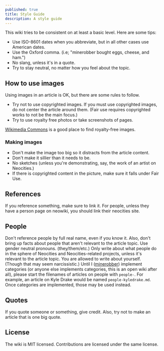 ```yaml
---
published: true
title: Style Guide
description: A style guide
---
```


This wiki tries to be consistent on at least a basic level. Here are some tips:

 - Use ISO-8601 dates when you abbreviate, but in all other cases use American dates.
 - Use the Oxford comma. (i.e; "minerobber bought eggs, cheese, and ham.")
 - No slang, unless it's in a quote.
 - Try to stay neutral, no matter how you feel about the topic.

## How to use images

Using images in an article is OK, but there are some rules to follow.

 - Try not to use copyrighted images. If you must use copyrighted images, do not center the article around them. (Fair use requires copyrighted works to not be the main focus.)
 - Try to use royalty free photos or take screenshots of pages.

[Wikimedia Commons](https://commons.wikimedia.org/wiki/Main_Page) is a good place to find royalty-free images.

### Making images

 - Don't make the image too big so it distracts from the article content.
 - Don't make it sillier than it needs to be.
 - No sketches (unless you're demonstrating, say, the work of an artist on Neocities.)
 - If there is copyrighted content in the picture, make sure it falls under Fair Use.

## References

If you reference something, make sure to link it.
For people, unless they have a person page on neowiki, you should link their neocities site.

## People

Don't reference people by full real name, even if you know it. Also, don't bring up facts about people that aren't relevant to the article topic.
Use gender neutral pronouns. (they/them/etc.)
Only write about what people do in the sphere of Neocities and Neocities-related projects, unless it's relevant to the article topic.
You are allowed to write about yourself. (Though that may seem narcissistic.)
Until I ([minerobber](//minerobber.neocities.org)) implement categories (or anyone else implements categories, this is an open wiki after all), please start
the filenames of articles on people with `people-`. For example, an article on Kyle Drake would be named `people-kyledrake.md`. Once categories are implemented,
those may be used instead.

## Quotes

If you quote someone or something, give credit. Also, try not to make an article that is one big quote.

## License

The wiki is MIT licensed. Contributions are licensed under the same license.
